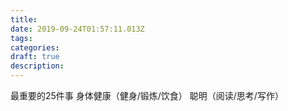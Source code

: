 ```yaml
---
title:  
date: 2019-09-24T01:57:11.013Z
tags: 
categories:
draft: true
description: 
---
```


最重要的25件事
身体健康（健身/锻炼/饮食）
聪明（阅读/思考/写作）